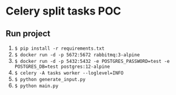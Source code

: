 # Celery split tasks POC

## Run project

1. `$ pip install -r requirements.txt`
1. `$ docker run -d -p 5672:5672 rabbitmq:3-alpine`
1. `$ docker run -d -p 5432:5432 -e POSTGRES_PASSWORD=test -e POSTGRES_DB=test postgres:12-alpine`
1. `$ celery -A tasks worker --loglevel=INFO`
1. `$ python generate_input.py`
1. `$ python main.py`
